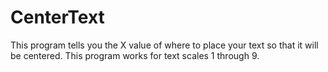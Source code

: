 # CenterText

This program tells you the X value of where to place your text so that it will be centered.
This program works for text scales 1 through 9.